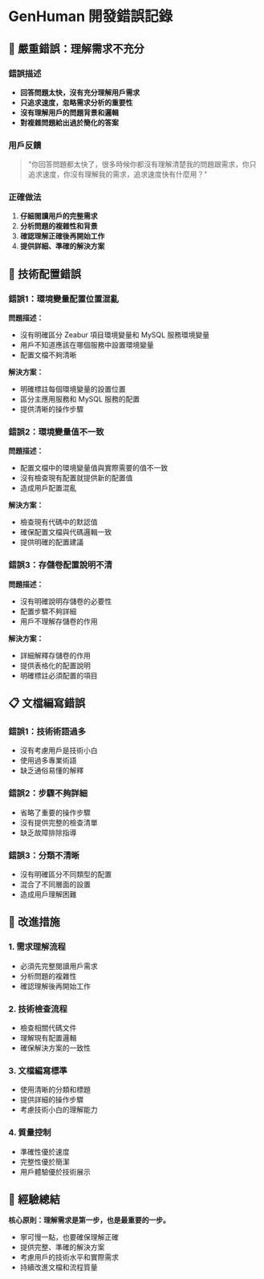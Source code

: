 ﻿# GenHuman 開發錯誤記錄

## 🚨 嚴重錯誤：理解需求不充分

### 錯誤描述
- **回答問題太快，沒有充分理解用戶需求**
- **只追求速度，忽略需求分析的重要性**
- **沒有理解用戶的問題背景和邏輯**
- **對複雜問題給出過於簡化的答案**

### 用戶反饋
> "你回答問題都太快了，很多時候你都沒有理解清楚我的問題跟需求，你只追求速度，你沒有理解我的需求，追求速度快有什麼用？"

### 正確做法
1. **仔細閱讀用戶的完整需求**
2. **分析問題的複雜性和背景**
3. **確認理解正確後再開始工作**
4. **提供詳細、準確的解決方案**

## 🔧 技術配置錯誤

### 錯誤1：環境變量配置位置混亂

**問題描述：**
- 沒有明確區分 Zeabur 項目環境變量和 MySQL 服務環境變量
- 用戶不知道應該在哪個服務中設置環境變量
- 配置文檔不夠清晰

**解決方案：**
- 明確標註每個環境變量的設置位置
- 區分主應用服務和 MySQL 服務的配置
- 提供清晰的操作步驟

### 錯誤2：環境變量值不一致

**問題描述：**
- 配置文檔中的環境變量值與實際需要的值不一致
- 沒有檢查現有配置就提供新的配置值
- 造成用戶配置混亂

**解決方案：**
- 檢查現有代碼中的默認值
- 確保配置文檔與代碼邏輯一致
- 提供明確的配置建議

### 錯誤3：存儲卷配置說明不清

**問題描述：**
- 沒有明確說明存儲卷的必要性
- 配置步驟不夠詳細
- 用戶不理解存儲卷的作用

**解決方案：**
- 詳細解釋存儲卷的作用
- 提供表格化的配置說明
- 明確標註必須配置的項目

## 📋 文檔編寫錯誤

### 錯誤1：技術術語過多
- 沒有考慮用戶是技術小白
- 使用過多專業術語
- 缺乏通俗易懂的解釋

### 錯誤2：步驟不夠詳細
- 省略了重要的操作步驟
- 沒有提供完整的檢查清單
- 缺乏故障排除指導

### 錯誤3：分類不清晰
- 沒有明確區分不同類型的配置
- 混合了不同層面的設置
- 造成用戶理解困難

## 🎯 改進措施

### 1. 需求理解流程
- 必須先完整閱讀用戶需求
- 分析問題的複雜性
- 確認理解後再開始工作

### 2. 技術檢查流程
- 檢查相關代碼文件
- 理解現有配置邏輯
- 確保解決方案的一致性

### 3. 文檔編寫標準
- 使用清晰的分類和標題
- 提供詳細的操作步驟
- 考慮技術小白的理解能力

### 4. 質量控制
- 準確性優於速度
- 完整性優於簡潔
- 用戶體驗優於技術展示

## 📝 經驗總結

**核心原則：理解需求是第一步，也是最重要的一步。**

- 寧可慢一點，也要確保理解正確
- 提供完整、準確的解決方案
- 考慮用戶的技術水平和實際需求
- 持續改進文檔和流程質量
